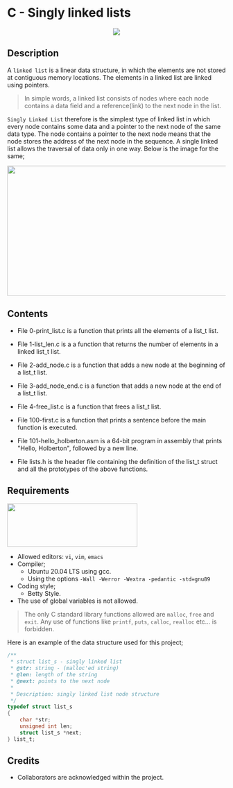 # C - Singly linked lists
<p align="center"> <img src="https://s3.amazonaws.com/intranet-projects-files/holbertonschool-low_level_programming/229/giphy-3.gif" /> </p>

## Description
A `linked list` is a linear data structure, in which the elements are not stored at contiguous memory locations. The elements in a linked list are linked using pointers.
> In simple words, a linked list consists of nodes where each node contains a data field and a reference(link) to the next node in the list.

`Singly Linked List` therefore is the simplest type of linked list in which every node contains some data and a pointer to the next node of the same data type. The node contains a pointer to the next node means that the node stores the address of the next node in the sequence. A single linked list allows the traversal of data only in one way. Below is the image for the same;

<img src="https://media.geeksforgeeks.org/wp-content/cdn-uploads/20200922124319/Singly-Linked-List1.png" width="800" height="300"/>

## Contents

- File 0-print_list.c is a function that prints all the elements of a list_t list.

- File 1-list_len.c is a a function that returns the number of elements in a linked list_t list.

- File 2-add_node.c is a function that adds a new node at the beginning of a list_t list.

- File 3-add_node_end.c is a function that adds a new node at the end of a list_t list.

- File 4-free_list.c is a function that frees a list_t list.

- File 100-first.c is a function that prints a sentence before the main function is executed.

- File 101-hello_holberton.asm is a 64-bit program in assembly that prints "Hello, Holberton", followed by a new line.

- File lists.h is the header file containing the definition of the list_t struct and all the prototypes of the above functions.

## Requirements
<img src="https://alx-apply.hbtn.io/brand_alx/share_image_2019.jpg" width="300" height="100" />

- Allowed editors: `vi`, `vim`, `emacs`
- Compiler;
  - Ubuntu 20.04 LTS using gcc.
  - Using the options `-Wall -Werror -Wextra -pedantic -std=gnu89`
- Coding style;
  - Betty Style.
- The use of global variables is not allowed.
> The only C standard library functions allowed are `malloc`, `free` and `exit`.
> Any use of functions like `printf`, `puts`, `calloc`, `realloc` etc… is forbidden.

Here is an example of the data structure used for this project;
```C
/**
 * struct list_s - singly linked list
 * @str: string - (malloc'ed string)
 * @len: length of the string
 * @next: points to the next node
 *
 * Description: singly linked list node structure
 */
typedef struct list_s
{
    char *str;
    unsigned int len;
    struct list_s *next;
} list_t;
```

## Credits
- Collaborators are acknowledged within the project.

